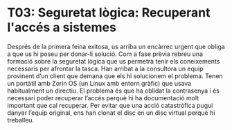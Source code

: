 # T03: Seguretat lògica: Recuperant l'accés a sistemes
Després de la primera feina exitosa, us arriba un encàrrec urgent que obliga a que us hi poseu per donar-li solució. Com a fase prèvia rebreu una formació sobre la seguretat lògica que us permetrà tenir els coneixements necessaris per afrontar la tasca. Han arribat a la consultora un equip provinent d’un client que demana que els hi solucionem el problema. Tenen un portàtil amb Zorin OS (un Linux amb entorn gràfic) que usava habitualment un directiu. El problema és que ha oblidat la contrasenya i és necessari poder recuperar l’accés perquè hi ha documentació molt important que cal recuperar. Per evitar que una acció catastròfica pugui danyar l’equip original, ens han clonat el disc en un disc virtual perquè hi treballeu.
